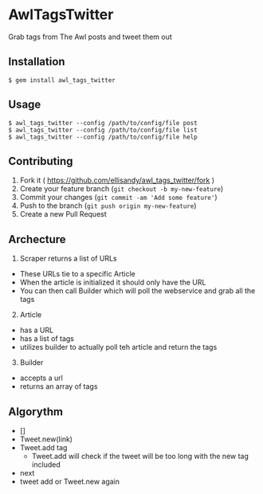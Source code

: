 # AwlTagsTwitter

Grab tags from The Awl posts and tweet them out

## Installation

    $ gem install awl_tags_twitter

## Usage

```
$ awl_tags_twitter --config /path/to/config/file post
$ awl_tags_twitter --config /path/to/config/file list
$ awl_tags_twitter --config /path/to/config/file help
```

## Contributing

1. Fork it ( https://github.com/ellisandy/awl_tags_twitter/fork )
2. Create your feature branch (`git checkout -b my-new-feature`)
3. Commit your changes (`git commit -am 'Add some feature'`)
4. Push to the branch (`git push origin my-new-feature`)
5. Create a new Pull Request

## Archecture
1. Scraper returns a list of URLs
  * These URLs tie to a specific Article
  * When the article is initialized it should only have the URL
  * You can then call Builder which will poll the webservice and grab all the tags
2. Article
  * has a URL
  * has a list of tags
  * utilizes builder to actually poll teh article and return the tags
3. Builder
  * accepts a url
  * returns an array of tags

## Algorythm
  * []
  * Tweet.new(link)
  * Tweet.add tag
    * Tweet.add will check if the tweet will be too long with the new tag included
  * next
  * tweet add or Tweet.new again

